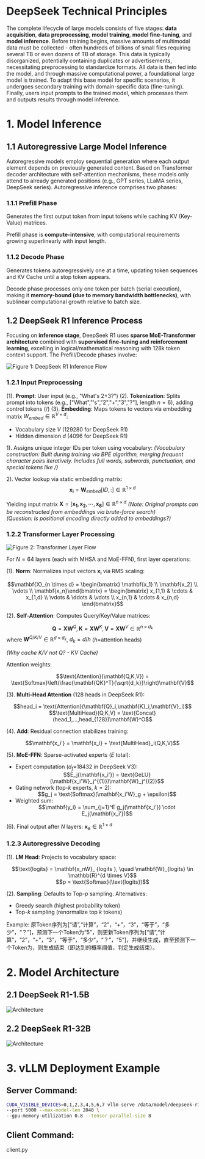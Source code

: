 # DeepSeek Technical Principles

The complete lifecycle of large models consists of five stages: **data acquisition**, **data preprocessing**, **model training**, **model fine-tuning**, and **model inference**. Before training begins, massive amounts of multimodal data must be collected - often hundreds of billions of small files requiring several TB or even dozens of TB of storage. This data is typically disorganized, potentially containing duplicates or advertisements, necessitating preprocessing to standardize formats. All data is then fed into the model, and through massive computational power, a foundational large model is trained. To adapt this base model for specific scenarios, it undergoes secondary training with domain-specific data (fine-tuning). Finally, users input prompts to the trained model, which processes them and outputs results through model inference.


# 1. Model Inference

## 1.1 Autoregressive Large Model Inference

Autoregressive models employ sequential generation where each output element depends on previously generated content. Based on Transformer decoder architecture with self-attention mechanisms, these models only attend to already generated positions (e.g., GPT series, LLaMA series, DeepSeek series). Autoregressive inference comprises two phases:

### 1.1.1 Prefill Phase

Generates the first output token from input tokens while caching KV (Key-Value) matrices.

Prefill phase is **compute-intensive**, with computational requirements growing superlinearly with input length.

### 1.1.2 Decode Phase

Generates tokens autoregressively one at a time, updating token sequences and KV Cache until a stop token appears.

Decode phase processes only one token per batch (serial execution), making it **memory-bound (due to memory bandwidth bottlenecks)**, with sublinear computational growth relative to batch size.

## 1.2 DeepSeek R1 Inference Process

Focusing on **inference stage**, DeepSeek R1 uses **sparse MoE-Transformer architecture** combined with **supervised fine-tuning and reinforcement learning**, excelling in logical/mathematical reasoning with 128k token context support. The Prefill/Decode phases involve:

![Figure 1: DeepSeek R1 Inference Flow](fig1.png)

### 1.2.1 Input Preprocessing

(1). **Prompt**: User input (e.g., "What's 2+3?")
(2). **Tokenization**: Splits prompt into tokens (e.g., ["What","'s","2","+","3","?"], length $n=6$), adding control tokens (<BOS>/<EOS>)
(3). **Embedding**: Maps tokens to vectors via embedding matrix $W_{embed} \in \mathbb{R}^{V \times d}$:
   - Vocabulary size $V$ (129280 for DeepSeek R1)
   - Hidden dimension $d$ (4096 for DeepSeek R1)

   1). Assigns unique integer IDs per token using vocabulary:
      *(Vocabulary construction: Built during training via BPE algorithm, merging frequent character pairs iteratively. Includes full words, subwords, punctuation, and special tokens like <BOS>/<EOS>)*
   
   2). Vector lookup via static embedding matrix:
      $$\mathbf{x_i} = \mathbf{W}_{embed}[ID,:] \in \mathbb{R}^{1 \times d}$$
      
   Yielding input matrix $\mathbf{X} = [\mathbf{x_1}, \mathbf{x_2}, \cdots, \mathbf{x_8}] \in \mathbb{R}^{n \times d}$
   *(Note: Original prompts can be reconstructed from embeddings via brute-force search)*  
   *(Question: Is positional encoding directly added to embeddings?)*

### 1.2.2 Transformer Layer Processing

![Figure 2: Transformer Layer Flow](fig2.png)

For $N=64$ layers (each with MHSA and MoE-FFN), first layer operations:

(1). **Norm**: Normalizes input vectors $\mathbf{x_i}$ via RMS scaling:
      <div align="center">
      $$\mathbf{X}_{n \times d} = \begin{bmatrix}
      \mathbf{x_1} \\ \mathbf{x_2} \\ \vdots \\ \mathbf{x_n}\end{bmatrix} = \begin{bmatrix}
      x_{1,1} & \cdots & x_{1,d} \\
      \vdots & \ddots & \vdots \\
      x_{n,1} & \cdots & x_{n,d}
      \end{bmatrix}$$
      </div>

(2). **Self-Attention**: Computes Query/Key/Value matrices:
      <div align="center">
      $$\mathbf{Q} = \mathbf{XW}^Q, \mathbf{K} = \mathbf{XW}^K, \mathbf{V} = \mathbf{XW}^V \in \mathbb{R}^{n \times d_k}$$
      </div>
   where $\mathbf{W}^{Q/K/V} \in \mathbb{R}^{d \times d_k}$, $d_k = d/h$ ($h$=attention heads)

   *(Why cache K/V not Q? - KV Cache)*

   Attention weights:
   <div align="center">
      $$\text{Attention}(\mathbf{Q,K,V}) = \text{Softmax}\left(\frac{\mathbf{QK}^T}{\sqrt{d_k}}\right)\mathbf{V}$$
   </div>

(3). **Multi-Head Attention** (128 heads in DeepSeek R1):
   <div align="center">
      $$head_i = \text{Attention}(\mathbf{Q}_i,\mathbf{K}_i,\mathbf{V}_i)$$
   </div>
   <div align="center">
      $$\text{MultiHead}(Q,K,V) = \text{Concat}(head_1,...,head_{128})\mathbf{W}^O$$
   </div>
 
(4). **Add**: Residual connection stabilizes training:
  <div align="center">
   $$\mathbf{x_i'} = \mathbf{x_i} + \text{MultiHead}_i(Q,K,V)$$
    </div>

(5). **MoE-FFN**: Sparse-activated experts ($E$ total):
   - Expert computation ($d_f$=18432 in DeepSeek V3):
     <div align="center">
     $$E_j(\mathbf{x_i'}) = \text{GeLU}(\mathbf{x_i'W}_j^{(1)})\mathbf{W}_j^{(2)}$$
     </div>
   - Gating network (top-$k$ experts, $k=2$):
     <div align="center">
     $$g_j = \text{Softmax}(\mathbf{x_i'W}_g + \epsilon)$$
     </div>
   - Weighted sum:
     <div align="center">
     $$\mathbf{y_i} = \sum_{j=1}^E g_j(\mathbf{x_i'}) \cdot E_j(\mathbf{x_i'})$$
     </div>

(6). Final output after $N$ layers: $\mathbf{x_n} \in \mathbb{R}^{1 \times d}$

### 1.2.3 Autoregressive Decoding

(1). **LM Head**: Projects to vocabulary space:
   <div align="center">
   $$\text{logits} = \mathbf{x_nW}_ {logits }, \quad \mathbf{W}_{logits} \in \mathbb{R}^{d \times V}$$
   </div>
   
   <div align="center">
   $$p = \text{Softmax}(\text{logits})$$
   </div>

(2). **Sampling**: Defaults to Top-$p$ sampling. Alternatives:
   - Greedy search (highest probability token)
   - Top-$k$ sampling (renormalize top $k$ tokens)

Example: 原Token序列为[“请”,“计算”，“2”，“+”，“3”，“等于”，“多少”，“？”]，预测下一个Token为“5”，则更新Token序列为[“请”,“计算”，“2”，“+”，“3”，“等于”，“多少”，“？”，“5”]，并继续生成，直至预测下一个Token为<EOS>，则生成结束（即达到<EOS>的概率阈值，判定生成结束）。

# 2. Model Architecture

## 2.1 DeepSeek R1-1.5B
![Architecture](fig3.png)

## 2.2 DeepSeek R1-32B
![Architecture](fig4.png)

# 3. vLLM Deployment Example

## Server Command:
```bash
CUDA_VISIBLE_DEVICES=0,1,2,3,4,5,6,7 vllm serve /data/model/deepseek-r1-32b \
--port 5000 --max-model-len 2048 \
--gpu-memory-utilization 0.8 --tensor-parallel-size 8
```

## Client Command:
 client.py
